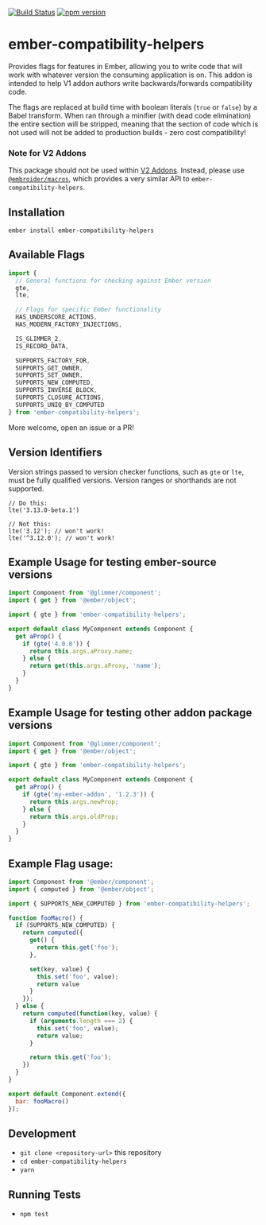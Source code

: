 [![Build Status](https://travis-ci.org/pzuraq/ember-compatibility-helpers.svg?branch=master)](https://travis-ci.org/pzuraq/ember-compatibility-helpers) [![npm version](https://badge.fury.io/js/ember-compatibility-helpers.svg)](https://badge.fury.io/js/ember-compatibility-helpers)

# ember-compatibility-helpers

Provides flags for features in Ember, allowing you to write code that will work
with whatever version the consuming application is on. This addon is intended
to help V1 addon authors write backwards/forwards compatibility code.

The flags are replaced at build time with boolean literals (`true` or `false`)
by a Babel transform. When ran through a minifier (with dead code elimination) the entire section will be stripped, meaning that the section of code which is not used
will not be added to production builds - zero cost compatibility!

### Note for V2 Addons

This package should not be used within [V2 Addons](https://rfcs.emberjs.com/id/0507-embroider-v2-package-format/). Instead, please use [`@embroider/macros`](https://github.com/embroider-build/embroider/tree/main/packages/macros), which provides a very similar API to `ember-compatibility-helpers`.

## Installation

```
ember install ember-compatibility-helpers
```

## Available Flags

```js
import {
  // General functions for checking against Ember version
  gte,
  lte,

  // Flags for specific Ember functionality
  HAS_UNDERSCORE_ACTIONS,
  HAS_MODERN_FACTORY_INJECTIONS,

  IS_GLIMMER_2,
  IS_RECORD_DATA,

  SUPPORTS_FACTORY_FOR,
  SUPPORTS_GET_OWNER,
  SUPPORTS_SET_OWNER,
  SUPPORTS_NEW_COMPUTED,
  SUPPORTS_INVERSE_BLOCK,
  SUPPORTS_CLOSURE_ACTIONS,
  SUPPORTS_UNIQ_BY_COMPUTED
} from 'ember-compatibility-helpers';
```

More welcome, open an issue or a PR!

## Version Identifiers

Version strings passed to version checker functions, such as `gte` or `lte`, must be fully qualified versions. Version ranges or shorthands are not supported.

```
// Do this:
lte('3.13.0-beta.1')

// Not this:
lte('3.12'); // won't work!
lte('^3.12.0'); // won't work!
```

## Example Usage for testing ember-source versions

```js
import Component from '@glimmer/component';
import { get } from '@ember/object';

import { gte } from 'ember-compatibility-helpers';

export default class MyComponent extends Component {
  get aProp() {
    if (gte('4.0.0')) {
      return this.args.aProxy.name;
    } else {
      return get(this.args.aProxy, 'name');
    }
  }  
}
```

## Example Usage for testing other addon package versions

```js
import Component from '@glimmer/component';
import { get } from '@ember/object';

import { gte } from 'ember-compatibility-helpers';

export default class MyComponent extends Component {
  get aProp() {
    if (gte('my-ember-addon', '1.2.3')) {
      return this.args.newProp;
    } else {
      return this.args.oldProp;
    }
  }  
}
```

## Example Flag usage:

```javascript
import Component from '@ember/component';
import { computed } from '@ember/object';

import { SUPPORTS_NEW_COMPUTED } from 'ember-compatibility-helpers';

function fooMacro() {
  if (SUPPORTS_NEW_COMPUTED) {
    return computed({
      get() {
        return this.get('foo');
      },

      set(key, value) {
        this.set('foo', value);
        return value
      }
    });
  } else {
    return computed(function(key, value) {
      if (arguments.length === 2) {
        this.set('foo', value);
        return value;
      }

      return this.get('foo');
    })
  }
}

export default Component.extend({
  bar: fooMacro()
});
```

## Development

* `git clone <repository-url>` this repository
* `cd ember-compatibility-helpers`
* `yarn`

## Running Tests

* `npm test`
